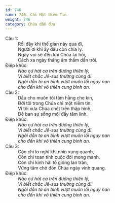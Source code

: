 ```yaml
---
id: 746
name: 746. Chỉ Một Niềm Tin
weight: 746
category: Chúa dẫn đưa
---
```

<dl><dt>Câu 1:</dt><dd data-verse="1">Rồi đây khi thế gian này qua đi, <br/>Người ơi khi ấy đâu còn chia ly. <br/>Ngày vui sẽ đến khi Chúa lai hồi, <br/>Cách xa ngày tháng âm thầm dần trôi. </dd><dt>Điệp khúc:</dt><dd data-chorus="1"><em>Nào cứ hát ca trên đường thiên lý, <br/>Vì biết chắc Jê-sus thường cùng đi. <br/>Ngài dẫn ta an bình vượt muôn lối nguy nan <br/>cho đến khi vô thiên cung bình an. </em></dd><dt>Câu 2:</dt><dd data-verse="2">Dầu cho muôn tối tăm hằng che kín, <br/>Đời tôi trong Chúa chỉ một niềm tin. <br/>Vì tôi xưa Chúa chết trên thập hình, <br/>Để ban sự sống mới đầy tâm linh. </dd><dt>Điệp khúc:</dt><dd data-chorus="1"><em>Nào cứ hát ca trên đường thiên lý, <br/>Vì biết chắc Jê-sus thường cùng đi. <br/>Ngài dẫn ta an bình vượt muôn lối nguy nan <br/>cho đến khi vô thiên cung bình an. </em></dd><dt>Câu 3:</dt><dd data-verse="3">Còn chi lo nghĩ khi nhìn xung quanh, <br/>Còn chi toan tính cuộc đời mong manh. <br/>Còn chi kinh hãi tố giông lan tràn, <br/>Vững tâm chờ đón Chúa ngày vinh quang. </dd><dt>Điệp khúc:</dt><dd data-chorus="1"><em>Nào cứ hát ca trên đường thiên lý, <br/>Vì biết chắc Jê-sus thường cùng đi. <br/>Ngài dẫn ta an bình vượt muôn lối nguy nan <br/>cho đến khi vô thiên cung bình an. </em></dd></dl>
